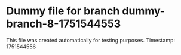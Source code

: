 # Dummy file for branch dummy-branch-8-1751544553

This file was created automatically for testing purposes.
Timestamp: 1751544556